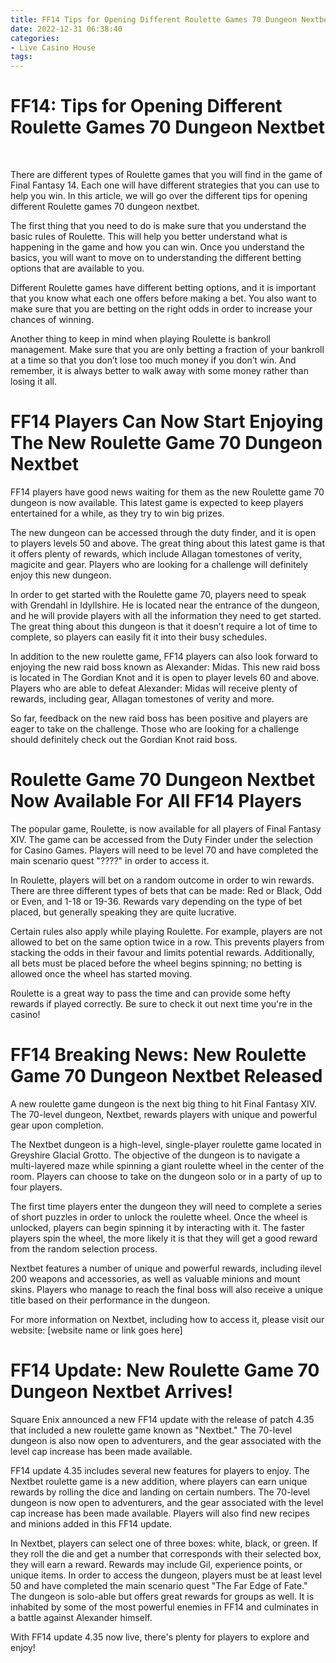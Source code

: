 ```yaml
---
title: FF14 Tips for Opening Different Roulette Games 70 Dungeon Nextbet
date: 2022-12-31 06:38:40
categories:
- Live Casino House
tags:
---
```



#  FF14: Tips for Opening Different Roulette Games 70 Dungeon Nextbet
‌

There are different types of Roulette games that you will find in the game of Final Fantasy 14. Each one will have different strategies that you can use to help you win. In this article, we will go over the different tips for opening different Roulette games 70 dungeon nextbet.

The first thing that you need to do is make sure that you understand the basic rules of Roulette. This will help you better understand what is happening in the game and how you can win. Once you understand the basics, you will want to move on to understanding the different betting options that are available to you.

Different Roulette games have different betting options, and it is important that you know what each one offers before making a bet. You also want to make sure that you are betting on the right odds in order to increase your chances of winning.

Another thing to keep in mind when playing Roulette is bankroll management. Make sure that you are only betting a fraction of your bankroll at a time so that you don’t lose too much money if you don’t win. And remember, it is always better to walk away with some money rather than losing it all.

#  FF14 Players Can Now Start Enjoying The New Roulette Game 70 Dungeon Nextbet

FF14 players have good news waiting for them as the new Roulette game 70 dungeon is now available. This latest game is expected to keep players entertained for a while, as they try to win big prizes.

The new dungeon can be accessed through the duty finder, and it is open to players levels 50 and above. The great thing about this latest game is that it offers plenty of rewards, which include Allagan tomestones of verity, magicite and gear. Players who are looking for a challenge will definitely enjoy this new dungeon.

In order to get started with the Roulette game 70, players need to speak with Grendahl in Idyllshire. He is located near the entrance of the dungeon, and he will provide players with all the information they need to get started. The great thing about this dungeon is that it doesn’t require a lot of time to complete, so players can easily fit it into their busy schedules.

In addition to the new roulette game, FF14 players can also look forward to enjoying the new raid boss known as Alexander: Midas. This new raid boss is located in The Gordian Knot and it is open to player levels 60 and above. Players who are able to defeat Alexander: Midas will receive plenty of rewards, including gear, Allagan tomestones of verity and more.

So far, feedback on the new raid boss has been positive and players are eager to take on the challenge. Those who are looking for a challenge should definitely check out the Gordian Knot raid boss.

#  Roulette Game 70 Dungeon Nextbet Now Available For All FF14 Players

The popular game, Roulette, is now available for all players of Final Fantasy XIV. The game can be accessed from the Duty Finder under the selection for Casino Games. Players will need to be level 70 and have completed the main scenario quest "????" in order to access it.

In Roulette, players will bet on a random outcome in order to win rewards. There are three different types of bets that can be made: Red or Black, Odd or Even, and 1-18 or 19-36. Rewards vary depending on the type of bet placed, but generally speaking they are quite lucrative.

Certain rules also apply while playing Roulette. For example, players are not allowed to bet on the same option twice in a row. This prevents players from stacking the odds in their favour and limits potential rewards. Additionally, all bets must be placed before the wheel begins spinning; no betting is allowed once the wheel has started moving.

Roulette is a great way to pass the time and can provide some hefty rewards if played correctly. Be sure to check it out next time you're in the casino!

#  FF14 Breaking News: New Roulette Game 70 Dungeon Nextbet Released

A new roulette game dungeon is the next big thing to hit Final Fantasy XIV. The 70-level dungeon, Nextbet, rewards players with unique and powerful gear upon completion.

The Nextbet dungeon is a high-level, single-player roulette game located in Greyshire Glacial Grotto. The objective of the dungeon is to navigate a multi-layered maze while spinning a giant roulette wheel in the center of the room. Players can choose to take on the dungeon solo or in a party of up to four players.

The first time players enter the dungeon they will need to complete a series of short puzzles in order to unlock the roulette wheel. Once the wheel is unlocked, players can begin spinning it by interacting with it. The faster players spin the wheel, the more likely it is that they will get a good reward from the random selection process.

Nextbet features a number of unique and powerful rewards, including ilevel 200 weapons and accessories, as well as valuable minions and mount skins. Players who manage to reach the final boss will also receive a unique title based on their performance in the dungeon.

For more information on Nextbet, including how to access it, please visit our website: [website name or link goes here]

#  FF14 Update: New Roulette Game 70 Dungeon Nextbet Arrives!

Square Enix announced a new FF14 update with the release of patch 4.35 that included a new roulette game known as "Nextbet." The 70-level dungeon is also now open to adventurers, and the gear associated with the level cap increase has been made available.

FF14 update 4.35 includes several new features for players to enjoy. The Nextbet roulette game is a new addition, where players can earn unique rewards by rolling the dice and landing on certain numbers. The 70-level dungeon is now open to adventurers, and the gear associated with the level cap increase has been made available. Players will also find new recipes and minions added in this FF14 update.

In Nextbet, players can select one of three boxes: white, black, or green. If they roll the die and get a number that corresponds with their selected box, they will earn a reward. Rewards may include Gil, experience points, or unique items. In order to access the dungeon, players must be at least level 50 and have completed the main scenario quest "The Far Edge of Fate." The dungeon is solo-able but offers great rewards for groups as well. It is inhabited by some of the most powerful enemies in FF14 and culminates in a battle against Alexander himself.

With FF14 update 4.35 now live, there's plenty for players to explore and enjoy!